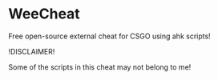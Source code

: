 # WeeCheat
Free open-source external cheat for CSGO using ahk scripts!

!DISCLAIMER!

Some of the scripts in this cheat may not belong to me!
